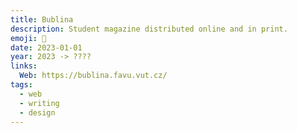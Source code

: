 ```yaml
---
title: Bublina
description: Student magazine distributed online and in print.
emoji: 🫧
date: 2023-01-01
year: 2023 -> ????
links:
  Web: https://bublina.favu.vut.cz/
tags:
  - web
  - writing
  - design
---
```

